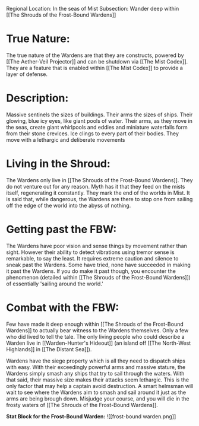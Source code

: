 Regional Location: In the seas of Mist
Subsection: Wander deep within [[The Shrouds of the Frost-Bound Wardens]]
# True Nature:
The true nature of the Wardens are that they are constructs, powered by [[The Aether-Veil Projector]] and can be shutdown via [[The Mist Codex]]. They are a feature that is enabled within [[The Mist Codex]] to provide a layer of defense. 
# Description:
Massive sentinels the sizes of buildings. Their arms the sizes of ships. Their glowing, blue icy eyes, like giant pools of water. Their arms, as they move in the seas, create giant whirlpools and eddies and miniature waterfalls form from their stone crevices. Ice clings to every part of their bodies. They move with a lethargic and deliberate movements 
# Living in the Shroud:
The Wardens only live in [[The Shrouds of the Frost-Bound Wardens]]. They do not venture out for any reason. Myth has it that they feed on the mists itself, regenerating it constantly. They mark the end of the worlds in Mist. It is said that, while dangerous, the Wardens are there to stop one from sailing off the edge of the world into the abyss of nothing. 
# Getting past the FBW:
The Wardens have poor vision and sense things by movement rather than sight. However their ability to detect vibrations using tremor sense is remarkable, to say the least. It requires extreme caution and silence to sneak past the Wardens. Some have tried, none have succeeded in making it past the Wardens. If you do make it past though, you encounter the phenomenon (detailed within [[The Shrouds of the Frost-Bound Wardens]]) of essentially 'sailing around the world.'
# Combat with the FBW:
Few have made it deep enough within [[The Shrouds of the Frost-Bound Wardens]] to actually bear witness to the Wardens themselves. Only a few who did lived to tell the tale. The only living people who could describe a Warden live in [[Warden-Hunter's Hideout]] (an island off [[The North-West Highlands]] in [[The Distant Sea]]). 

Wardens have the siege property which is all they need to dispatch ships with easy. With their exceedingly powerful arms and massive stature, the Wardens simply smash any ships that try to sail through the waters. With that said, their massive size makes their attacks seem lethargic. This is the only factor that may help a captain avoid destruction. A smart helmsman will wait to see where the Wardens aim to smash and sail around it just as the arms are being brough down. Misjudge your course, and you will die in the frosty waters of [[The Shrouds of the Frost-Bound Wardens]]. 

**Stat Block for the Frost-Bound Warden:**
![[frost-bound warden.png]]


